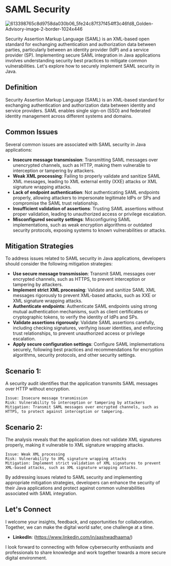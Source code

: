 # SAML Security

![613398765c8d9758da030b06_5fe24c87f37f454ff3c46fd8_Golden-Advisory-image-2-border-1024x446](https://github.com/vsang181/OWASP-Interview-Preperation/assets/28651683/e964fed9-3388-471c-96cf-774f57883c9d)

Security Assertion Markup Language (SAML) is an XML-based open standard for exchanging authentication and authorization data between parties, particularly between an identity provider (IdP) and a service provider (SP). Implementing secure SAML integration in Java applications involves understanding security best practices to mitigate common vulnerabilities. Let's explore how to securely implement SAML security in Java.

## Definition

Security Assertion Markup Language (SAML) is an XML-based standard for exchanging authentication and authorization data between identity and service providers. SAML enables single sign-on (SSO) and federated identity management across different systems and domains.

## Common Issues

Several common issues are associated with SAML security in Java applications:

- **Insecure message transmission**: Transmitting SAML messages over unencrypted channels, such as HTTP, making them vulnerable to interception or tampering by attackers.
- **Weak XML processing**: Failing to properly validate and sanitize SAML XML messages, leading to XML external entity (XXE) attacks or XML signature wrapping attacks.
- **Lack of endpoint authentication**: Not authenticating SAML endpoints properly, allowing attackers to impersonate legitimate IdPs or SPs and compromise the SAML trust relationship.
- **Insufficient validation of assertions**: Trusting SAML assertions without proper validation, leading to unauthorized access or privilege escalation.
- **Misconfigured security settings**: Misconfiguring SAML implementations, such as weak encryption algorithms or outdated security protocols, exposing systems to known vulnerabilities or attacks.

## Mitigation Strategies

To address issues related to SAML security in Java applications, developers should consider the following mitigation strategies:

- **Use secure message transmission**: Transmit SAML messages over encrypted channels, such as HTTPS, to prevent interception or tampering by attackers.
- **Implement strict XML processing**: Validate and sanitize SAML XML messages rigorously to prevent XML-based attacks, such as XXE or XML signature wrapping attacks.
- **Authenticate endpoints**: Authenticate SAML endpoints using strong mutual authentication mechanisms, such as client certificates or cryptographic tokens, to verify the identity of IdPs and SPs.
- **Validate assertions rigorously**: Validate SAML assertions carefully, including checking signatures, verifying issuer identities, and enforcing trust relationships, to prevent unauthorized access or privilege escalation.
- **Apply secure configuration settings**: Configure SAML implementations securely, following best practices and recommendations for encryption algorithms, security protocols, and other security settings.

## Scenario 1:

A security audit identifies that the application transmits SAML messages over HTTP without encryption.

```
Issue: Insecure message transmission
Risk: Vulnerability to interception or tampering by attackers
Mitigation: Transmit SAML messages over encrypted channels, such as HTTPS, to protect against interception or tampering.
```

## Scenario 2:

The analysis reveals that the application does not validate XML signatures properly, making it vulnerable to XML signature wrapping attacks.

```
Issue: Weak XML processing
Risk: Vulnerability to XML signature wrapping attacks
Mitigation: Implement strict validation of XML signatures to prevent XML-based attacks, such as XML signature wrapping attacks.
```

By addressing issues related to SAML security and implementing appropriate mitigation strategies, developers can enhance the security of their Java applications and protect against common vulnerabilities associated with SAML integration.

## Let's Connect

I welcome your insights, feedback, and opportunities for collaboration. Together, we can make the digital world safer, one challenge at a time.

- **LinkedIn**: (https://www.linkedin.com/in/aashwadhaama/)

I look forward to connecting with fellow cybersecurity enthusiasts and professionals to share knowledge and work together towards a more secure digital environment.
